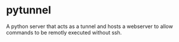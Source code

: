 # pytunnel
A python server that acts as a tunnel and hosts a webserver to allow commands to be remotly executed without ssh.
